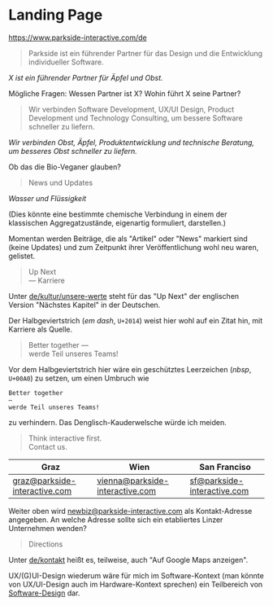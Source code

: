 # Landing Page

https://www.parkside-interactive.com/de

> Parkside ist ein führender Partner für das Design und die Entwicklung individueller Software.

*X ist ein führender Partner für Äpfel und Obst.*

Mögliche Fragen: Wessen Partner ist X? Wohin führt X seine Partner?

> Wir verbinden Software Development, UX/UI Design, Product Development und Technology Consulting, um bessere Software schneller zu liefern.

*Wir verbinden Obst, Äpfel, Produktentwicklung und technische Beratung, um besseres Obst schneller zu liefern.*

Ob das die Bio-Veganer glauben?

> News und Updates

*Wasser und Flüssigkeit* 

(Dies könnte eine bestimmte chemische Verbindung in einem der klassischen Aggregatzustände, eigenartig formuliert, darstellen.)

Momentan werden Beiträge, die als "Artikel" oder "News" markiert sind (keine Updates) und zum Zeitpunkt ihrer Veröffentlichung wohl neu waren, gelistet. 

> Up Next  
> — Karriere

Unter [de/kultur/unsere-werte](https://www.parkside-interactive.com/de/kultur/unsere-werte) steht für das "Up Next" der englischen Version "Nächstes Kapitel" in der Deutschen.

Der Halbgeviertstrich (*em dash*, `U+2014`) weist hier wohl auf ein Zitat hin, mit Karriere als Quelle.

> Better together —  
> werde Teil unseres Teams!

Vor dem Halbgeviertstrich hier wäre ein geschütztes Leerzeichen (*nbsp*, `U+00A0`) zu setzen, um einen Umbruch wie

```
Better together
—
werde Teil unseres Teams!
```

zu verhindern. Das Denglisch-Kauderwelsche würde ich meiden.

> Think interactive first.  
> Contact us.

|Graz|Wien|San Franciso|
|----|----|------------|
|[graz@parkside-interactive.com](mailto:graz@parkside-interactive.com)|[vienna@parkside-interactive.com](mailto:vienna@parkside-interactive.com)|[sf@parkside-interactive.com](mailto:sf@parkside-interactive.com)|

Weiter oben wird [newbiz@parkside-interactive.com](mailto:newbiz@parkside-interactive.com) als Kontakt-Adresse angegeben. An welche Adresse sollte sich ein etabliertes Linzer Unternehmen wenden?

> Directions

Unter [de/kontakt](https://www.parkside-interactive.com/de/kontakt) heißt es, teilweise, auch "Auf Google Maps anzeigen".

UX/(G)UI-Design wiederum wäre für mich im Software-Kontext (man könnte von UX/UI-Design auch im Hardware-Kontext sprechen) ein Teilbereich von [Software-Design](https://en.wikipedia.org/wiki/Software_design) dar.